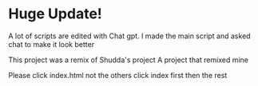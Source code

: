 <h1>Huge Update!</h1>
A lot of scripts are edited with Chat gpt. I made the main script and asked chat to make it
look better

This project was a remix of Shudda's project A project that remixed mine

Please click index.html not the others click index first then the rest
